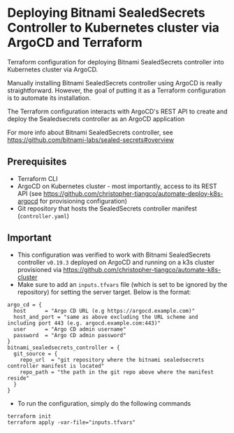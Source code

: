 # Deploying Bitnami SealedSecrets Controller to Kubernetes cluster via ArgoCD and Terraform

Terraform configuration for deploying Bitnami SealedSecrets controller into Kubernetes cluster via ArgoCD.

Manually installing Bitnami SealedSecrets controller using ArgoCD is really straightforward. However, the goal of putting it as a Terraform configuration is to automate its installation.

The Terraform configuration interacts with ArgoCD's REST API to create and deploy the Sealedsecrets controller as an ArgoCD application

For more info about Bitnami SealedSecrets controller, see https://github.com/bitnami-labs/sealed-secrets#overview

## Prerequisites
- Terraform CLI
- ArgoCD on Kubernetes cluster - most importantly, access to its REST API (see https://github.com/christopher-tiangco/automate-deploy-k8s-argocd for provisioning configuration)
- Git repository that hosts the SealedSecrets controller manifest (`controller.yaml`)

## Important
- This configuration was verified to work with Bitnami SealedSecrets controller `v0.19.3` deployed on ArgoCD and running on a k3s cluster provisioned via https://github.com/christopher-tiangco/automate-k8s-cluster
- Make sure to add an `inputs.tfvars` file (which is set to be ignored by the repository) for setting the server target. Below is the format:
```
argo_cd = {
  host      = "Argo CD URL (e.g https://argocd.example.com)"
  host_and_port = "same as above excluding the URL scheme and including port 443 (e.g. argocd.example.com:443)"
  user      = "Argo CD admin username"
  password  = "Argo CD admin password"
}
bitnami_sealedsecrets_controller = {
  git_source = {
    repo_url  = "git repository where the bitnami sealedsecrets controller manifest is located"
    repo_path = "the path in the git repo above where the manifest reside"
  }
}
```

- To run the configuration, simply do the following commands
```
terraform init
terraform apply -var-file="inputs.tfvars"
```
